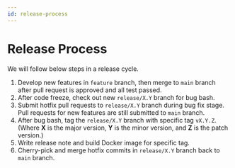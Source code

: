```yaml
---
id: release-process
---
```



# Release Process

We will follow below steps in a release cycle.

1. Develop new features in `feature` branch, then merge to `main` branch after pull request is approved and all test passed.
2. After code freeze, check out new `release/X.Y` branch for bug bash.
3. Submit hotfix pull requests to `release/X.Y` branch during bug fix stage. Pull requests for new features are still submitted to `main` branch.
4. After bug bash, tag the `release/X.Y` branch with specific tag `vX.Y.Z`. (Where **X** is the major version, **Y** is the minor version, and **Z** is the patch version.)
5. Write release note and build Docker image for specific tag.
6. Cherry-pick and merge hotfix commits in `release/X.Y` branch back to `main` branch.